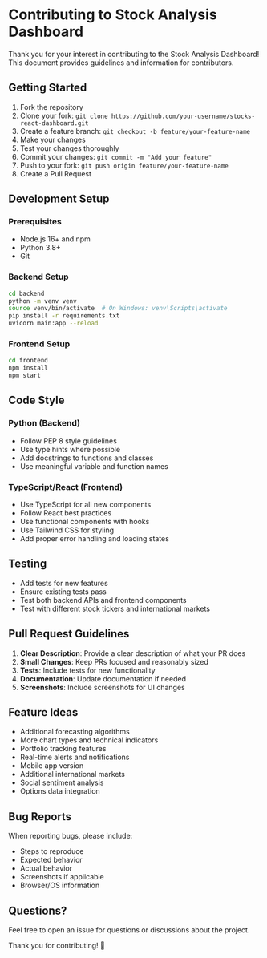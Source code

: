 # Contributing to Stock Analysis Dashboard

Thank you for your interest in contributing to the Stock Analysis Dashboard! This document provides guidelines and information for contributors.

## Getting Started

1. Fork the repository
2. Clone your fork: `git clone https://github.com/your-username/stocks-react-dashboard.git`
3. Create a feature branch: `git checkout -b feature/your-feature-name`
4. Make your changes
5. Test your changes thoroughly
6. Commit your changes: `git commit -m "Add your feature"`
7. Push to your fork: `git push origin feature/your-feature-name`
8. Create a Pull Request

## Development Setup

### Prerequisites
- Node.js 16+ and npm
- Python 3.8+
- Git

### Backend Setup
```bash
cd backend
python -m venv venv
source venv/bin/activate  # On Windows: venv\Scripts\activate
pip install -r requirements.txt
uvicorn main:app --reload
```

### Frontend Setup
```bash
cd frontend
npm install
npm start
```

## Code Style

### Python (Backend)
- Follow PEP 8 style guidelines
- Use type hints where possible
- Add docstrings to functions and classes
- Use meaningful variable and function names

### TypeScript/React (Frontend)
- Use TypeScript for all new components
- Follow React best practices
- Use functional components with hooks
- Use Tailwind CSS for styling
- Add proper error handling and loading states

## Testing

- Add tests for new features
- Ensure existing tests pass
- Test both backend APIs and frontend components
- Test with different stock tickers and international markets

## Pull Request Guidelines

1. **Clear Description**: Provide a clear description of what your PR does
2. **Small Changes**: Keep PRs focused and reasonably sized
3. **Tests**: Include tests for new functionality
4. **Documentation**: Update documentation if needed
5. **Screenshots**: Include screenshots for UI changes

## Feature Ideas

- Additional forecasting algorithms
- More chart types and technical indicators
- Portfolio tracking features
- Real-time alerts and notifications
- Mobile app version
- Additional international markets
- Social sentiment analysis
- Options data integration

## Bug Reports

When reporting bugs, please include:
- Steps to reproduce
- Expected behavior
- Actual behavior
- Screenshots if applicable
- Browser/OS information

## Questions?

Feel free to open an issue for questions or discussions about the project.

Thank you for contributing! 🚀
